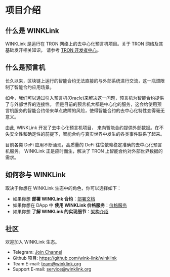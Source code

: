 # 项目介绍

## 什么是 WINKLink

WINKLink 是运行在 TRON 网络上的去中心化预言机项目。关于 TRON 网络及其基础发开相关知识，
请参考 [TRON 开发者中心](https://cn.developers.tron.network/)。

## 什么是预言机

长久以来，区块链上运行的智能合约无法直接的与外部系统进行交流，这一瓶颈限制了智能合约应用场景。

如今，我们可以通过引入预言机(Oracle)来解决这一问题，预言机为智能合约提供了与外部世界的连接性。
但是目前的预言机大都是中心化的服务，这会给使用预言机服务的智能合约带来单点故障的风险，使得智能合约的去中心化特性变得毫无意义。

由此, WINKLink 开发了去中心化预言机项目，
来向智能合约提供外部数据。在不失安全性和确定性的前提下，智能合约与真实世界中发生的各类事件联系了起来。

目前各类 DeFi 应用不断涌现，高质量的 DeFi 往往依赖稳定准确的去中心化预言机服务。
WINKLink 正是应时而生，解决了 TRON 上智能合约对外部世界数据的需求。

## 如何参与 WINKLink

取决于你想在 WINKLink 生态中的角色，你可以选择如下：

- 如果你想 **部署 WINKLink 合约**：[部署文档](./deploy.md)
- 如果你想在 DApp 中 **使用 WINKLink 价格服务**：[价格服务](./pricing.md)
- 如果你想 **了解 WINKLink 的实现细节**：[架构介绍](./architecture.md)

## 社区

欢迎加入 WINKLink 生态。

- Telegram: [Join Channel](https://t.me/joinchat/PDRBbhkNbOJd_6DJS4lRoA)
- Github 项目: <https://github.com/wink-link/winklink>
- Team E-mail: <team@winklink.org>
- Support E-mail: <service@winklink.org>
